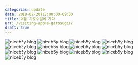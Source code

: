 ```yaml
---
categories: update
date: 2018-02-20T12:00:00+09:00
title: 애플 가로수길에 가다.
url: /visiting-apple-garosugil/
draft: true
---
```


<img src="/images/AppleGarosugil_01.jpg" alt="niceb5y blog">
<img src="/images/AppleGarosugil_02.jpg" alt="niceb5y blog">
<img src="/images/AppleGarosugil_03.jpg" alt="niceb5y blog">
<img src="/images/AppleGarosugil_04.jpg" alt="niceb5y blog">
<img src="/images/AppleGarosugil_05.jpg" alt="niceb5y blog">
<img src="/images/AppleGarosugil_06.jpg" alt="niceb5y blog">
<img src="/images/AppleGarosugil_07.jpg" alt="niceb5y blog">
<img src="/images/AppleGarosugil_08.jpg" alt="niceb5y blog">
<img src="/images/AppleGarosugil_09.jpg" alt="niceb5y blog">
<img src="/images/AppleGarosugil_10.jpg" alt="niceb5y blog">
<img src="/images/AppleGarosugil_11.jpg" alt="niceb5y blog">
<img src="/images/AppleGarosugil_12.jpg" alt="niceb5y blog">
<img src="/images/AppleGarosugil_13.jpg" alt="niceb5y blog">
